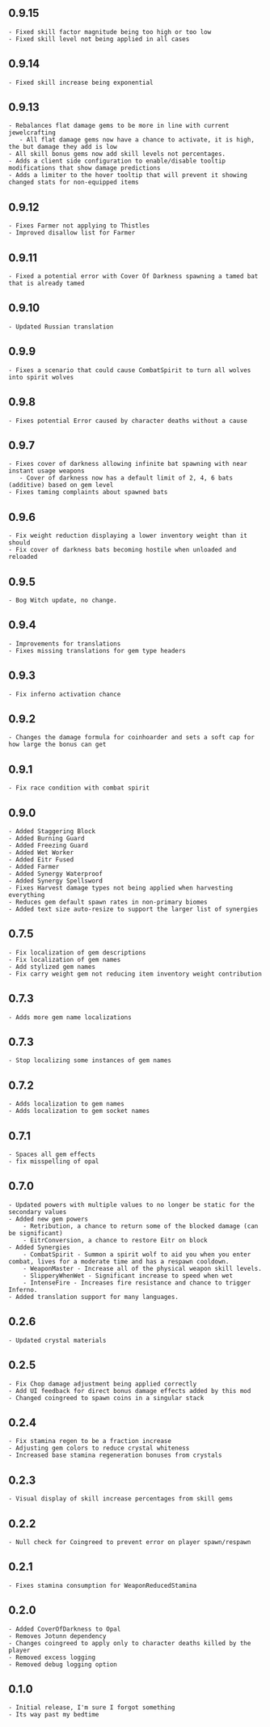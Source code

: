  **0.9.15**
 ---
 ```
 - Fixed skill factor magnitude being too high or too low
 - Fixed skill level not being applied in all cases
 ``` 

 **0.9.14**
 ---
 ```
 - Fixed skill increase being exponential
 ``` 

 **0.9.13**
 ---
 ```
 - Rebalances flat damage gems to be more in line with current jewelcrafting
	- All flat damage gems now have a chance to activate, it is high, the but damage they add is low
 - All skill bonus gems now add skill levels not percentages.
 - Adds a client side configuration to enable/disable tooltip modifications that show damage predictions
 - Adds a limiter to the hover tooltip that will prevent it showing changed stats for non-equipped items
 ``` 

 **0.9.12**
 ---
 ```
 - Fixes Farmer not applying to Thistles
 - Improved disallow list for Farmer
 ``` 

 **0.9.11**
 ---
 ```
 - Fixed a potential error with Cover Of Darkness spawning a tamed bat that is already tamed
 ``` 

 **0.9.10**
 ---
 ```
 - Updated Russian translation
 ``` 

 **0.9.9**
 ---
 ```
 - Fixes a scenario that could cause CombatSpirit to turn all wolves into spirit wolves
 ```

 **0.9.8**
 ---
 ```
 - Fixes potential Error caused by character deaths without a cause
 ```

 **0.9.7**
 ---
 ```
 - Fixes cover of darkness allowing infinite bat spawning with near instant usage weapons
	- Cover of darkness now has a default limit of 2, 4, 6 bats (additive) based on gem level
 - Fixes taming complaints about spawned bats
 ```

 **0.9.6**
 ---
 ```
 - Fix weight reduction displaying a lower inventory weight than it should
 - Fix cover of darkness bats becoming hostile when unloaded and reloaded
 ```

 **0.9.5**
 ---
 ```
 - Bog Witch update, no change.
 ```

 **0.9.4**
 ---
 ```
 - Improvements for translations
 - Fixes missing translations for gem type headers
 ```

 **0.9.3**
 ---
 ```
 - Fix inferno activation chance
 ```

 **0.9.2**
 ---
 ```
 - Changes the damage formula for coinhoarder and sets a soft cap for how large the bonus can get
 ```

 **0.9.1**
 ---
 ```
 - Fix race condition with combat spirit
 ```

 **0.9.0**
 ---
 ```
 - Added Staggering Block
 - Added Burning Guard
 - Added Freezing Guard
 - Added Wet Worker
 - Added Eitr Fused
 - Added Farmer
 - Added Synergy Waterproof
 - Added Synergy Spellsword
 - Fixes Harvest damage types not being applied when harvesting everything
 - Reduces gem default spawn rates in non-primary biomes
 - Added text size auto-resize to support the larger list of synergies
 ```

 **0.7.5**
 ---
 ```
 - Fix localization of gem descriptions
 - Fix localization of gem names
 - Add stylized gem names
 - Fix carry weight gem not reducing item inventory weight contribution
 ```

  **0.7.3**
 ---
 ```
- Adds more gem name localizations
 ```

  **0.7.3**
 ---
 ```
 - Stop localizing some instances of gem names
 ```


 **0.7.2**
 ---
 ```
 - Adds localization to gem names
 - Adds localization to gem socket names
 ```

 **0.7.1**
 ---
 ```
 - Spaces all gem effects
 - fix misspelling of opal
 ```

 **0.7.0**
---
```
- Updated powers with multiple values to no longer be static for the secondary values
- Added new gem powers
	- Retribution, a chance to return some of the blocked damage (can be significant)
	- EitrConversion, a chance to restore Eitr on block
- Added Synergies
	- CombatSpirit - Summon a spirit wolf to aid you when you enter combat, lives for a moderate time and has a respawn cooldown.
	- WeaponMaster - Increase all of the physical weapon skill levels.
	- SlipperyWhenWet - Significant increase to speed when wet
	- IntenseFire - Increases fire resistance and chance to trigger Inferno.
- Added translation support for many languages.
```

 **0.2.6**
---
```
- Updated crystal materials
```

 **0.2.5**
---
```
- Fix Chop damage adjustment being applied correctly
- Add UI feedback for direct bonus damage effects added by this mod
- Changed coingreed to spawn coins in a singular stack
```

 **0.2.4**
---
```
- Fix stamina regen to be a fraction increase
- Adjusting gem colors to reduce crystal whiteness
- Increased base stamina regeneration bonuses from crystals
```

 **0.2.3**
---
```
- Visual display of skill increase percentages from skill gems
```

 **0.2.2**
---
```
- Null check for Coingreed to prevent error on player spawn/respawn
```

 **0.2.1**
---
```
- Fixes stamina consumption for WeaponReducedStamina
```

 **0.2.0**
---
```
- Added CoverOfDarkness to Opal
- Removes Jotunn dependency
- Changes coingreed to apply only to character deaths killed by the player
- Removed excess logging
- Removed debug logging option
```

 **0.1.0**
---
```
- Initial release, I'm sure I forgot something
- Its way past my bedtime
```